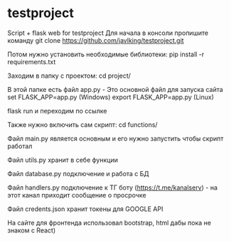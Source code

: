 # testproject
Script + flask web for testproject
Для начала в консоли пропишите команду git clone https://github.com/javlking/testproject.git

Потом нужно установить необходимые библиотеки: pip install -r requirements.txt

Заходим в папку с проектом: cd project/

В этой папке есть файл app.py - Это основной файл для запуска сайта
set FLASK_APP=app.py (Windows)
export FLASK_APP=app.py (Linux)

flask run и переходим по ссылке


Также нужно включить сам скрипт: cd functions/

Файл main.py является основным и его нужно запустить чтобы скрипт работал

Файл utils.py хранит в себе функции

Файл database.py подключение и работа с БД

Файл handlers.py подключение к ТГ боту (https://t.me/kanalserv) - на этот канал приходит сообщение о просрочке

Файл credents.json хранит токены для GOOGLE API


На сайте для фронтенда использовал bootstrap, html дабы пока не знаком с React)
